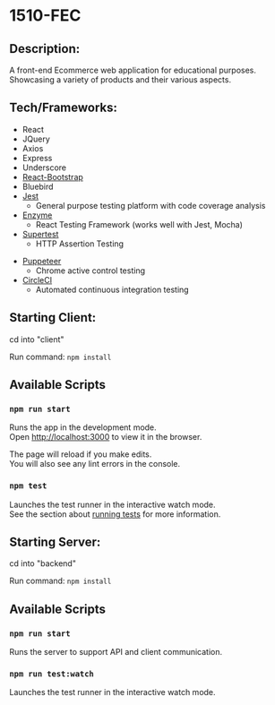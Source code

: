 # 1510-FEC

## Description:

A front-end Ecommerce web application for educational purposes. Showcasing a variety of products and their various aspects.

## Tech/Frameworks:

* React
* JQuery
* Axios
* Express
* Underscore
* [React-Bootstrap](https://www.npmjs.com/package/react-bootstrap)
* Bluebird
* [Jest](https://jestjs.io/)
   * General purpose testing platform with code coverage analysis
* [Enzyme](https://github.com/enzymejs/enzyme)
   * React Testing Framework (works well with Jest, Mocha)
* [Supertest](https://github.com/visionmedia/supertest)
   * HTTP Assertion Testing
<!-- * [Frisby.js](https://docs.frisbyjs.com/)
   * API Testing framework -->
* [Puppeteer](https://github.com/puppeteer/puppeteer)
   * Chrome active control testing
* [CircleCI](https://circleci.com/)
   * Automated continuous integration testing

## Starting Client:

cd into "client"

Run command: `npm install`

## Available Scripts

### `npm run start`

Runs the app in the development mode.\
Open [http://localhost:3000](http://localhost:3000) to view it in the browser.

The page will reload if you make edits.\
You will also see any lint errors in the console.

### `npm test`

Launches the test runner in the interactive watch mode.\
See the section about [running tests](https://facebook.github.io/create-react-app/docs/running-tests) for more information.


## Starting Server:

cd into "backend"

Run command: `npm install`

## Available Scripts

### `npm run start`

Runs the server to support API and client communication.

### `npm run test:watch`

Launches the test runner in the interactive watch mode.
